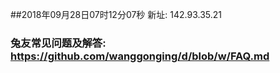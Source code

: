 ##2018年09月28日07时12分07秒 新址: 142.93.35.21
### 兔友常见问题及解答: https://github.com/wanggonging/d/blob/w/FAQ.md
